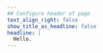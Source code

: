 ```yaml
---
## Configure header of page
text_align_right: false
show_title_as_headline: false
headline: |
  Hello.
---
```


<!-- this is a subheadline -->
 